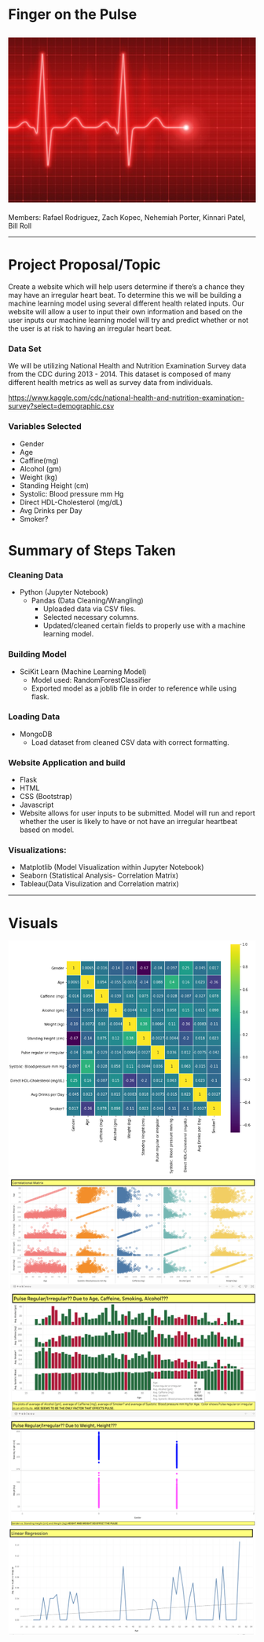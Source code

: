 # Finger on the Pulse
![alt text](https://github.com/Kinnaribadal/Final-Project/blob/main/Images/pulse.jpg)
----------------
Members:
Rafael Rodriguez,
Zach Kopec,
Nehemiah Porter,
Kinnari Patel,
Bill Roll 

----------------
# Project Proposal/Topic
Create a website which will help users determine if there’s a chance they may have an irregular heart beat. To determine this we will be building a machine learning model using several different health related inputs. Our website will allow a user to input their own information and based on the user inputs our machine learning model will try and predict whether or not the user is at risk to having an irregular heart beat.  

### Data Set

We will be utilizing National Health and Nutrition Examination Survey data from the CDC during 2013 - 2014. This dataset is composed of many different health metrics as well as survey data from individuals.

https://www.kaggle.com/cdc/national-health-and-nutrition-examination-survey?select=demographic.csv

### Variables Selected
* Gender
* Age
* Caffine(mg)
* Alcohol (gm)
* Weight (kg)
* Standing Height (cm)
* Systolic: Blood pressure mm Hg
* Direct HDL-Cholesterol (mg/dL)
* Avg Drinks per Day
* Smoker?

# Summary of Steps Taken


### Cleaning Data
* Python (Jupyter Notebook)
  * Pandas (Data Cleaning/Wrangling)
    * Uploaded data via CSV files.
    * Selected necessary columns.
    * Updated/cleaned certain fields to properly use with a machine learning model. 

### Building Model
* SciKit Learn (Machine Learning Model)
  * Model used: RandomForestClassifier
  * Exported model as a joblib file in order to reference while using flask.  

### Loading Data
* MongoDB
  * Load dataset from cleaned CSV data with correct formatting.

### Website Application and build
* Flask
* HTML
* CSS (Bootstrap)
* Javascript
* Website allows for user inputs to be submitted. Model will run and report whether the user is likely to have or not have an irregular heartbeat based on model. 

### Visualizations:
* Matplotlib (Model Visualization within Jupyter Notebook)
* Seaborn (Statistical Analysis- Correlation Matrix)
* Tableau(Data Visulization and Correlation matrix)

----------------
# Visuals
![alt text](https://github.com/Kinnaribadal/Final-Project/blob/main/Images/Correlation-Matrix-sns.png)
![alt text](https://github.com/Kinnaribadal/Final-Project/blob/main/Images/Correlational%20Matrix-Tableau.png)
![alt text](https://github.com/Kinnaribadal/Final-Project/blob/main/Images/Age%20vs%20pulse.png)
![alt text](https://github.com/Kinnaribadal/Final-Project/blob/main/Images/Gender%20vs%20height%20and%20weight.png)
![alt text](https://github.com/Kinnaribadal/Final-Project/blob/main/Images/linear%20regression.png)
